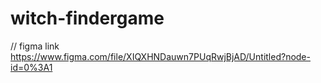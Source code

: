 # witch-findergame
// figma link 
https://www.figma.com/file/XIQXHNDauwn7PUqRwjBjAD/Untitled?node-id=0%3A1
